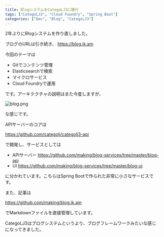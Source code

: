 ```yaml
---
title: BlogシステムをCategoLJ3に移行
tags: ["CategoLJ3", "Cloud Foundry", "Spring Boot"]
categories: ["Dev", "Blog", "CategoLJ3"]
---
```


2年ぶりにBlogシステムを作り直しました。

ブログのURLは引き続き、
https://blog.ik.am

今回のテーマは

* Gitでコンテンツ管理
* Elasticsearchで検索
* マイクロサービス
* Cloud Foundryで運用

です。アーキテクチャの説明はまた今度しますが、

![blog.png](https://qiita-image-store.s3.amazonaws.com/0/1852/323a82de-f650-8ddf-6b6a-0bab4bbe6462.png)

な感じです。


APIサーバーのコアは

https://github.com/categolj/categolj3-api

で開発し、サービスとしては

* APIサーバー https://github.com/making/blog-services/tree/master/blog-api
* UI https://github.com/making/blog-services/tree/master/blog-ui

に分かれています。こちらはSpring Bootで作られた非常に小さなサービスです。

また、記事は

https://github.com/making/blog.ik.am

でMarkdownファイルを直接管理しています。

CategoLJ3はブログシステムというより、ブログフレームワークみたいな感じになってきました。
